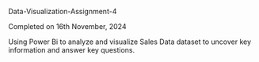 Data-Visualization-Assignment-4

Completed on 16th November, 2024

Using Power Bi to analyze and visualize Sales Data dataset to uncover key information and answer key questions.
